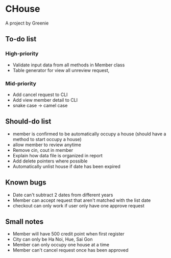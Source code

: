 # CHouse
A project by Greenie

## To-do list
### High-priority
* Validate input data from all methods in Member class
* Table generator for view all unreview request,


### Mid-priority

* Add cancel request to CLI
* Add view member detail to CLI
* snake case -> camel case

## Should-do list
* member is confirmed to be automatically occupy a house (should have a method to start occupy a house)
* allow member to review anytime
* Remove cin, cout in member
* Explain how data file is organized in report
* Add delete pointers where possible
* Automatically unlist house if date has been expired 


## Known bugs
* Date can't subtract 2 dates from different years
* Member can accept request that aren't matched with the list date
* checkout can only work if user only have one approve request

## Small notes
* Member will have 500 credit point when first register
* City can only be Ha Noi, Hue, Sai Gon
* Member can only occupy one house at a time
* Member can't cancel request once has been approved
